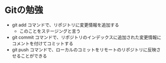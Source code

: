 # Gitの勉強
- git add コマンドで、リポジトリに変更情報を追加する
    - このことをステージングと言う
- git commit コマンドで、リポジトリのインデックスに追加された変更情報にコメントを付けてコミットする
- git push コマンドで、ローカルのコミットをリモートのリポジトリに反映させることができる

